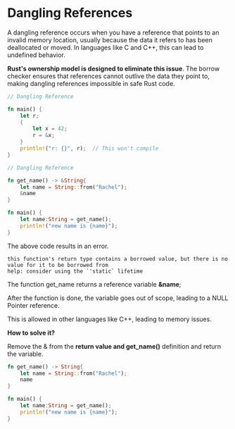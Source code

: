 # Dangling References

A dangling reference occurs when you have a reference that points to an invalid memory location, usually because the data it refers to has been deallocated or moved. In languages like C and C++, this can lead to undefined behavior.

**Rust's ownership model is designed to eliminate this issue**. The borrow checker ensures that references cannot outlive the data they point to, making dangling references impossible in safe Rust code.

```rust
// Dangling Reference

fn main() {
    let r;
    {
        let x = 42;
        r = &x;
    }
    println!("r: {}", r);  // This won't compile
}
```



```rust
// Dangling Reference

fn get_name() -> &String{
    let name = String::from("Rachel");
    &name
}

fn main() {
    let name:String = get_name();
    println!("new name is {name}");
}
```

The above code results in an error.

```
this function's return type contains a borrowed value, but there is no value for it to be borrowed from
help: consider using the `'static` lifetime
```

The function get\_name returns a reference variable **\&name**;

After the function is done, the variable goes out of scope, leading to a NULL Pointer reference.

This is allowed in other languages like C++, leading to memory issues.

**How to solve it?**

Remove the & from the **return value and get_name()** definition and return the variable.

```rust
fn get_name() -> String{
    let name = String::from("Rachel");
    name
}

fn main() {
    let name:String = get_name();
    println!("new name is {name}");
}
```
